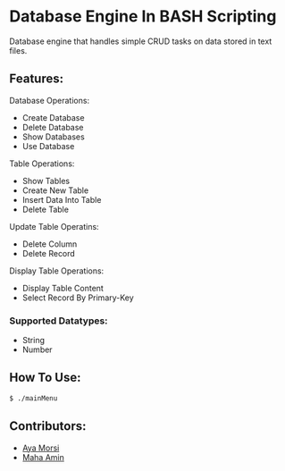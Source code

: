 # Database Engine In BASH Scripting

Database engine that handles simple CRUD tasks on data stored in text files.


## Features:
Database Operations:
* Create Database
* Delete Database
* Show Databases
* Use Database

Table Operations:
* Show Tables
* Create New Table
* Insert Data Into Table
* Delete Table

Update Table Operatins:
* Delete Column
* Delete Record

Display Table Operations:
* Display Table Content
* Select Record By Primary-Key

### Supported Datatypes:
* String
* Number

## How To Use:
```sh
$ ./mainMenu
```

## Contributors:
* [Aya Morsi](https://github.com/ayamorsi)
* [Maha Amin](https://github.com/MahaAmin)




